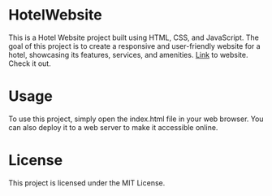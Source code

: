 # HotelWebsite

This is a Hotel Website project built using HTML, CSS, and JavaScript. The goal of this project is to create a responsive and user-friendly website for a hotel, showcasing its features, services, and amenities.
[Link](https://7chethan007.github.io/HotelWebsite/) to website. Check it out.


# Usage

To use this project, simply open the index.html file in your web browser. You can also deploy it to a web server to make it accessible online.


# License

This project is licensed under the MIT License.
